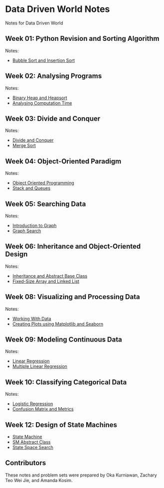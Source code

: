 # Data Driven World Notes
Notes for Data Driven World

## Week 01: Python Revision and Sorting Algorithm

Notes:
- [Bubble Sort and Insertion Sort](./BubbleSort_InsertionSort.ipynb)

## Week 02: Analysing Programs

Notes:
- [Binary Heap and Heapsort](./BinaryHeap_Heapsort.ipynb)
- [Analysing Computation Time](./ComputationTime.ipynb)

## Week 03: Divide and Conquer
Notes:
- [Divide and Conquer](./Divide_Conquer.ipynb)
- [Merge Sort](./Merge_Sort.ipynb)

## Week 04: Object-Oriented Paradigm
Notes:
- [Object Oriented Programming](./Object_Oriented_Programming.ipynb)
- [Stack and Queues](./Stack_Queues.ipynb)

## Week 05: Searching Data
Notes:
- [Introduction to Graph](./Intro_to_Graph.ipynb)
- [Graph Search](./Graph_Search.ipynb)

## Week 06: Inheritance and Object-Oriented Design
Notes:
- [Inheritance and Abstract Base Class](./Inheritance_ABC.ipynb)
- [Fixed-Size Array and Linked List](./Array_LinkedList.ipynb)

## Week 08: Visualizing and Processing Data
Notes:
- [Working With Data](./Working_With_Data.ipynb)
- [Creating Plots using Matplotlib and Seaborn](./Visualization.ipynb)

## Week 09: Modeling Continuous Data
Notes:
- [Linear Regression](./LinearRegression.ipynb)
- [Multiple Linear Regression](./Multiple_Linear_Regression.ipynb)

## Week 10: Classifying Categorical Data
Notes:
- [Logistic Regression](./Logistic_Regression.ipynb)
- [Confusion Matrix and Metrics](./Confusion_Matrix_Metrics.ipynb)

## Week 12: Design of State Machines
- [State Machine](./State_Machine.ipynb)
- [SM Abstract Class](./SM_ABC.ipynb)
- [State Space Search](./State_Space_Search.ipynb)

## Contributors
These notes and problem sets were prepared by Oka Kurniawan, Zachary Teo Wei Jie, and Amanda Kosim.


